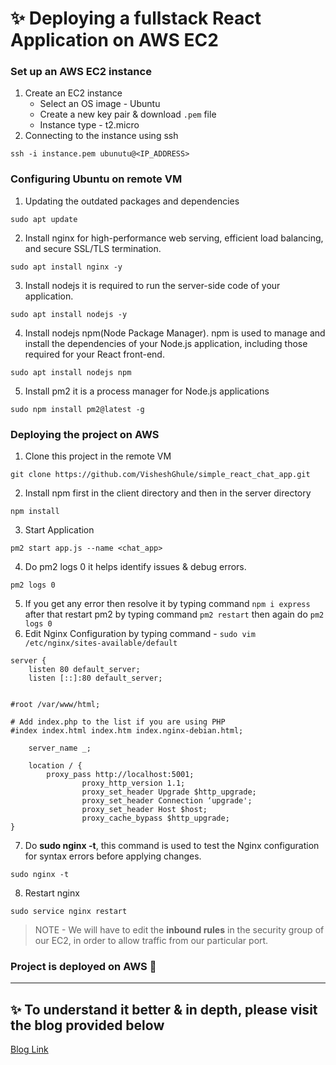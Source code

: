 # ✨️ Deploying a fullstack React Application on AWS EC2


### Set up an AWS EC2 instance

1. Create an EC2 instance
    - Select an OS image - Ubuntu
    - Create a new key pair & download `.pem` file
    - Instance type - t2.micro
2. Connecting to the instance using ssh
```
ssh -i instance.pem ubunutu@<IP_ADDRESS>
```

### Configuring Ubuntu on remote VM

1. Updating the outdated packages and dependencies
```
sudo apt update
```
2. Install nginx for high-performance web serving, efficient load balancing, and secure SSL/TLS termination.
```
sudo apt install nginx -y
```
3. Install nodejs it is required to run the server-side code of your application.
```
sudo apt install nodejs -y
```
4. Install nodejs npm(Node Package Manager). npm is used to manage and install the dependencies of your Node.js application, including those required for your React front-end.
```
sudo apt install nodejs npm
```
5. Install pm2 it is a process manager for Node.js applications
```
sudo npm install pm2@latest -g
```


### Deploying the project on AWS

1. Clone this project in the remote VM
```
git clone https://github.com/VisheshGhule/simple_react_chat_app.git
```
2. Install npm first in the client directory and then in the server directory
```
npm install
```
3. Start Application
```
pm2 start app.js --name <chat_app>
```
4. Do pm2 logs 0 it helps identify issues & debug errors.
```
pm2 logs 0
```
5. If you get any error then resolve it by typing command
``` npm i express ``` after that restart pm2 by typing command ``` pm2 restart ``` then again do ``` pm2 logs 0 ```
6. Edit Nginx Configuration by typing command - `sudo vim /etc/nginx/sites-available/default` 
```
server {
    listen 80 default_server;
    listen [::]:80 default_server;


#root /var/www/html;

# Add index.php to the list if you are using PHP
#index index.html index.htm index.nginx-debian.html;

    server_name _;

    location / {
        proxy_pass http://localhost:5001;
                proxy_http_version 1.1;
                proxy_set_header Upgrade $http_upgrade;
                proxy_set_header Connection ‘upgrade';
                proxy_set_header Host $host;
                proxy_cache_bypass $http_upgrade;
}
```
7. Do **sudo nginx -t**, this command is used to test the Nginx configuration for syntax errors before applying changes.
```
sudo nginx -t
```
8. Restart nginx
```
sudo service nginx restart 
```

> NOTE - We will have to edit the **inbound rules** in the security group of our EC2, in order to allow traffic from our particular port.

### Project is deployed on AWS 🎉

---



## ✨️ To understand it better & in depth, please visit the blog provided below
<a href="https://visheshblog.hashnode.dev/day-30-deploying-fullstack-react-application-on-aws-ec2">Blog Link</a>
